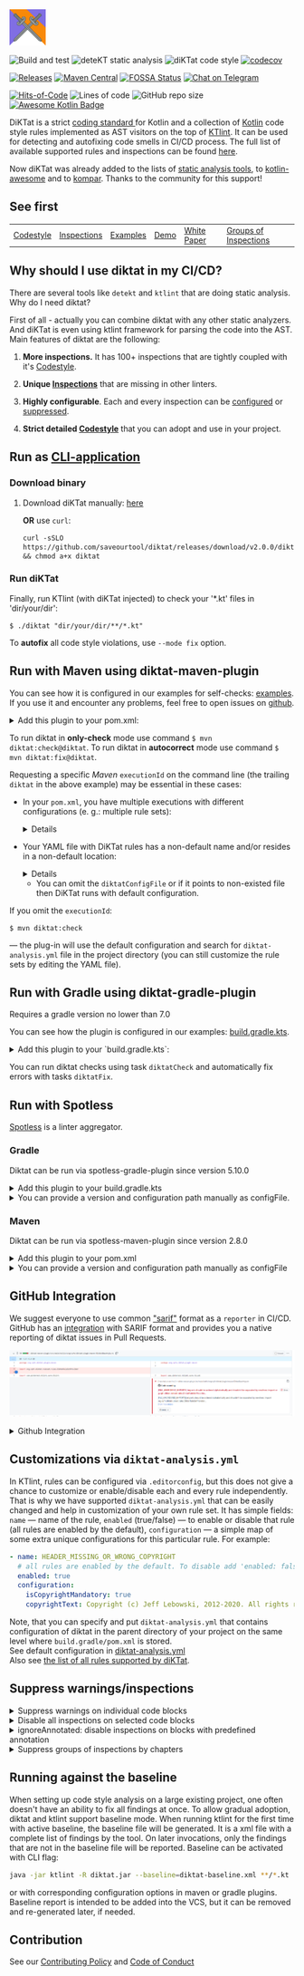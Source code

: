 <img src="/logo.svg" width="64px"/>

![Build and test](https://github.com/saveourtool/diKTat/workflows/Build%20and%20test/badge.svg?branch=master)
![deteKT static analysis](https://github.com/saveourtool/diKTat/workflows/Run%20deteKT/badge.svg)
![diKTat code style](https://github.com/saveourtool/diKTat/workflows/Run%20diKTat%20%28release%29/badge.svg?branch=master)
[![codecov](https://codecov.io/gh/saveourtool/diKTat/branch/master/graph/badge.svg)](https://codecov.io/gh/saveourtool/diKTat)

[![Releases](https://img.shields.io/github/v/release/saveourtool/diKTat)](https://github.com/saveourtool/diKTat/releases)
[![Maven Central](https://img.shields.io/maven-central/v/com.saveourtool.diktat/diktat-rules)](https://mvnrepository.com/artifact/com.saveourtool.diktat)
[![FOSSA Status](https://app.fossa.com/api/projects/git%2Bgithub.com%2Fsaveourtool%2Fdiktat.svg?type=shield)](https://app.fossa.com/projects/git%2Bgithub.com%2Fsaveourtool%2Fdiktat?ref=badge_shield)
[![Chat on Telegram](https://img.shields.io/badge/Chat%20on-Telegram-brightgreen.svg)](https://t.me/diktat_help)

[![Hits-of-Code](https://hitsofcode.com/github/saveourtool/diktat)](https://hitsofcode.com/view/github/saveourtool/diktat)
![Lines of code](https://img.shields.io/tokei/lines/github/saveourtool/diktat)
![GitHub repo size](https://img.shields.io/github/repo-size/saveourtool/diktat)
[![Awesome Kotlin Badge](https://kotlin.link/awesome-kotlin.svg)](https://github.com/KotlinBy/awesome-kotlin)


DiKTat is a strict [coding standard ](info/guide/diktat-coding-convention.md) for Kotlin and a collection of [Kotlin](https://kotlinlang.org/) code style rules implemented
as AST visitors on the top of [KTlint](https://ktlint.github.io/). It can be used for detecting and autofixing code smells in CI/CD process.
The full list of available supported rules and inspections can be found [here](info/available-rules.md).

Now diKTat was already added to the lists of [static analysis tools](https://github.com/analysis-tools-dev/static-analysis), to [kotlin-awesome](https://github.com/KotlinBy/awesome-kotlin) and to [kompar](https://catalog.kompar.tools/Analyzer/diKTat/1.2.5). Thanks to the community for this support!

## See first

|  |  |  |  |  |  |
| --- | --- | --- | --- | --- | --- |
|[Codestyle](info/guide/diktat-coding-convention.md)|[Inspections](info/available-rules.md) | [Examples](examples) | [Demo](https://saveourtool.com/#/demo/diktat) | [White Paper](wp/wp.pdf) | [Groups of Inspections](info/rules-mapping.md) |

## Why should I use diktat in my CI/CD?

There are several tools like `detekt` and `ktlint` that are doing static analysis. Why do I need diktat?

First of all - actually you can combine diktat with any other static analyzers. And diKTat is even using ktlint framework for parsing the code into the AST.
Main features of diktat are the following:

1) **More inspections.** It has 100+ inspections that are tightly coupled with it's [Codestyle](info/guide/diktat-coding-convention.md).

2) **Unique [Inspections](info/available-rules.md)** that are missing in other linters.

3) **Highly configurable**. Each and every inspection can be [configured](#config) or [suppressed](#suppress).

4) **Strict detailed [Codestyle](info/guide/diktat-coding-convention.md)** that you can adopt and use in your project.

## Run as [CLI-application](diktat-cli/README.md)

### Download binary

1. Download diKTat manually: [here](https://github.com/saveourtool/diktat/releases)

   **OR** use `curl`:
   ```shell
   curl -sSLO https://github.com/saveourtool/diktat/releases/download/v2.0.0/diktat && chmod a+x diktat
   ```

### Run diKTat

Finally, run KTlint (with diKTat injected) to check your '*.kt' files in 'dir/your/dir':

```console
$ ./diktat "dir/your/dir/**/*.kt"
```

To **autofix** all code style violations, use `--mode fix` option.

## Run with Maven using diktat-maven-plugin

You can see how it is configured in our examples for self-checks: [examples](examples/maven/pom.xml).
If you use it and encounter any problems, feel free to open issues on [github](https://github.com/saveourtool/diktat/issues).

<details>
<summary>Add this plugin to your pom.xml:</summary>

```xml
            <plugin>
                <groupId>com.saveourtool.diktat</groupId>
                <artifactId>diktat-maven-plugin</artifactId>
                <version>${diktat.version}</version>
                <executions>
                    <execution>
                        <id>diktat</id>
                        <phase>none</phase>
                        <goals>
                            <goal>check</goal>
                            <goal>fix</goal>
                        </goals>
                        <configuration>
                            <inputs>
                                <input>${project.basedir}/src/main/kotlin</input>
                                <input>${project.basedir}/src/test/kotlin</input>
                            </inputs>
                            <diktatConfigFile>diktat-analysis.yml</diktatConfigFile>
                           <excludes>
                              <exclude>${project.basedir}/src/test/kotlin/excluded</exclude>
                           </excludes>
                        </configuration>
                    </execution>
                </executions>
            </plugin>
```
</details>

To run diktat in **only-check** mode use command `$ mvn diktat:check@diktat`.
To run diktat in **autocorrect** mode use command `$ mvn diktat:fix@diktat`.

Requesting a specific _Maven_ `executionId` on the command line (the trailing
`diktat` in the above example) may be essential in these cases:

  * In your `pom.xml`, you have multiple executions with different
    configurations (e. g.: multiple rule sets):
    <details>

    ```xml
    <executions>

        <execution>
            <id>diktat-basic</id>
            <configuration>
                <diktatConfigFile>diktat-analysis.yml</diktatConfigFile>
            </configuration>
        </execution>

        <execution>
            <id>diktat-advanced</id>
            <configuration>
                <diktatConfigFile>diktat-analysis-advanced.yml</diktatConfigFile>
            </configuration>
        </execution>

    </executions>
    ```
    </details>
  * Your YAML file with DiKTat rules has a non-default name and/or resides in a
    non-default location:
    <details>

    ```xml
    <executions>
        <execution>
            <id>diktat</id>
            <configuration>
                <diktatConfigFile>/non/default/rule-set-file.yml</diktatConfigFile>
            </configuration>
        </execution>
    </executions>
    ```
    </details>

    * You can omit the `diktatConfigFile` or if it points to non-existed file
      then DiKTat runs with default configuration.

If you omit the `executionId`:

```console
$ mvn diktat:check
```

&mdash; the plug-in will use the default configuration and search for
`diktat-analysis.yml` file in the project directory (you can still customize the
rule sets by editing the YAML file).

## Run with Gradle using diktat-gradle-plugin
Requires a gradle version no lower than 7.0

You can see how the plugin is configured in our examples: [build.gradle.kts](examples/gradle-kotlin-dsl/build.gradle.kts).

<details>
<summary>Add this plugin to your `build.gradle.kts`:</summary>

```kotlin
plugins {
    id("com.saveourtool.diktat.diktat-gradle-plugin") version "2.0.0"
}
```

Or use buildscript syntax:
```kotlin
buildscript {
    repositories {
        mavenCentral()
    }
    dependencies {
        classpath("com.saveourtool.diktat:diktat-gradle-plugin:2.0.0")
    }
}

apply(plugin = "com.saveourtool.diktat.diktat-gradle-plugin")
```

You can then configure diktat using `diktat` extension:
```kotlin
diktat {
    inputs {
        include("src/**/*.kt")  // path matching this pattern (per PatternFilterable) that will be checked by diktat
        exclude("src/test/kotlin/excluded/**")  // path matching this pattern will not be checked by diktat
    }
    debug = true  // turn on debug logging
}
```

Also in `diktat` extension you can configure different reporters and their output. You can specify `json`, `html`, `sarif`, `plain` (default).
If `output` is set, it should be a file path. If not set, results will be printed to stdout.
You can specify multiple reporters.
If no reporter is specified, `plain` will be used with `stdout` as output.
```kotlin
diktat {
    reporters {
        plain()
        json()
        html {
            output = file("someFile.html")
        }
        // checkstyle()
        // sarif()
        // gitHubActions()
    }
}
```

</details>

You can run diktat checks using task `diktatCheck` and automatically fix errors with tasks `diktatFix`.

## Run with Spotless
[Spotless](https://github.com/diffplug/spotless) is a linter aggregator.

### Gradle
Diktat can be run via spotless-gradle-plugin since version 5.10.0

<details>
<summary>Add this plugin to your build.gradle.kts</summary>

```kotlin
plugins {
   id("com.diffplug.spotless") version "5.10.0"
}

spotless {
   kotlin {
      diktat()
   }
   kotlinGradle {
      diktat()
   }
}
```
</details>

<details>
<summary>You can provide a version and configuration path manually as configFile.</summary>

```kotlin
spotless {
   kotlin {
      diktat("2.0.0").configFile("full/path/to/diktat-analysis.yml")
   }
}
```
</details>

### Maven
Diktat can be run via spotless-maven-plugin since version 2.8.0

<details>
<summary>Add this plugin to your pom.xml</summary>

```xml
<plugin>
   <groupId>com.diffplug.spotless</groupId>
   <artifactId>spotless-maven-plugin</artifactId>
   <version>${spotless.version}</version>
   <configuration>
      <kotlin>
         <diktat />
      </kotlin>
   </configuration>
</plugin>
```
</details>

<details>
<summary>You can provide a version and configuration path manually as configFile</summary>

```xml
<diktat>
  <version>2.0.0</version> <!-- optional -->
  <configFile>full/path/to/diktat-analysis.yml</configFile> <!-- optional, configuration file path -->
</diktat>
```
</details>

## GitHub Integration
We suggest everyone to use common ["sarif"](https://docs.oasis-open.org/sarif/sarif/v2.0/sarif-v2.0.html) format as a `reporter` in CI/CD.
GitHub has an [integration](https://docs.github.com/en/code-security/code-scanning/integrating-with-code-scanning/sarif-support-for-code-scanning)
with SARIF format and provides you a native reporting of diktat issues in Pull Requests.

![img.png](example.png)

<details>
<summary> Github Integration</summary>
1) Add the following configuration to your project's setup for GitHub Actions:

Gradle Plugin:
```text
    githubActions = true
```

Maven Plugin (pom.xml):
```xml
    <githubActions>true</githubActions>
```

Maven Plugin (cli options):
```text
mvn -B diktat:check@diktat -Ddiktat.githubActions=true
```

2) Add the following code to your GitHub Action to upload diktat SARIF report (after it was generated):

```yml
      - name: Upload SARIF to Github using the upload-sarif action
        uses: github/codeql-action/upload-sarif@v1
        if: ${{ always() }}
        with:
          sarif_file: ${{ github.workspace }}
```

*Note*: `codeql-action/upload-sarif` limits the number of uploaded files at 15. If your project has more than 15 subprojects,
the limit will be exceeded and the step will fail. To solve this issue one can merge SARIF reports.

`diktat-gradle-plugin` provides this capability with `mergeDiktatReports` task. This task aggregates reports of all diktat tasks
of all Gradle project, which produce SARIF reports, and outputs the merged report into root project's build directory. Then this single
file can be used as an input for GitHub action:
```yaml
with:
    sarif_file: build/reports/diktat/diktat-merged.sarif
```

</details>

## <a name="config"></a> Customizations via `diktat-analysis.yml`

In KTlint, rules can be configured via `.editorconfig`, but
this does not give a chance to customize or enable/disable
each and every rule independently.
That is why we have supported `diktat-analysis.yml` that can be easily
changed and help in customization of your own rule set.
It has simple fields:
`name` — name of the rule,
`enabled` (true/false) — to enable or disable that rule (all rules are enabled by the default),
`configuration` — a simple map of some extra unique configurations for this particular rule.
For example:

```yaml
- name: HEADER_MISSING_OR_WRONG_COPYRIGHT
  # all rules are enabled by the default. To disable add 'enabled: false' to the config.
  enabled: true
  configuration:
    isCopyrightMandatory: true
    copyrightText: Copyright (c) Jeff Lebowski, 2012-2020. All rights reserved.
```
Note, that you can specify and put `diktat-analysis.yml` that contains configuration of diktat in the parent directory of your project on the same level where `build.gradle/pom.xml` is stored. \
See default configuration in [diktat-analysis.yml](diktat-rules/src/main/resources/diktat-analysis.yml) \
Also see [the list of all rules supported by diKTat](info/available-rules.md).


## <a name="suppress"></a> Suppress warnings/inspections

<details>
<summary>Suppress warnings on individual code blocks</summary>
In addition to enabling/disabling warning globally via config file (`enable = false`), you can suppress warnings
by adding `@Suppress` annotation on individual code blocks or `@file:Suppress()` annotation on a file-level.

For example:

``` kotlin
@Suppress("FUNCTION_NAME_INCORRECT_CASE")
class SomeClass {
    fun methODTREE(): String {

    }
}
```
</details>

<details>
<summary>Disable all inspections on selected code blocks</summary>
Also you can suppress **all** warnings by adding `@Suppress("diktat")` annotation on individual code blocks.

For example:

``` kotlin
@Suppress("diktat")
class SomeClass {
    fun methODTREE(): String {

    }
}
```
</details>

<details>
<summary>ignoreAnnotated: disable inspections on blocks with predefined annotation</summary>
In the `diktat-analysis.yml` file for each inspection it is possible to define a list of annotations that will cause
disabling of the inspection on that particular code block:

```yaml
- name: HEADER_NOT_BEFORE_PACKAGE
  enabled: true
  ignoreAnnotated: [MyAnnotation, Compose, Controller]
```
</details>

<details>
<summary>Suppress groups of inspections by chapters</summary>
It is easy to suppress even groups of inspections in diKTat.

These groups are linked to chapters of [Codestyle](info/guide/diktat-coding-convention.md).

To disable chapters, you will need to add the following configuration to common configuration (`- name: DIKTAT_COMMON`):
```yaml
    disabledChapters: "1, 2, 3"
```

Mapping of inspections to chapters can be found in [Groups of Inspections](info/rules-mapping.md).
</details>

## Running against the baseline
When setting up code style analysis on a large existing project, one often doesn't have an ability to fix all findings at once.
To allow gradual adoption, diktat and ktlint support baseline mode. When running ktlint for the first time with active baseline,
the baseline file will be generated. It is a xml file with a complete list of findings by the tool. On later invocations,
only the findings that are not in the baseline file will be reported. Baseline can be activated with CLI flag:
```bash
java -jar ktlint -R diktat.jar --baseline=diktat-baseline.xml **/*.kt
```
or with corresponding configuration options in maven or gradle plugins. Baseline report is intended to be added into the VCS,
but it can be removed and re-generated later, if needed.

## Contribution
See our [Contributing Policy](CONTRIBUTING.md) and [Code of Conduct](CODE_OF_CONDUCT.md)
